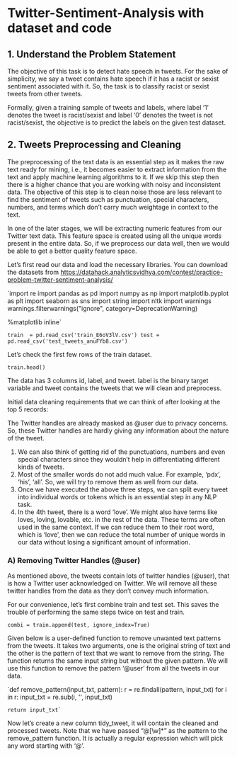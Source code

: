 # Twitter-Sentiment-Analysis with dataset and code

## 1. Understand the Problem Statement
The objective of this task is to detect hate speech in tweets. For the sake of simplicity, we say a tweet contains hate speech if it has a racist or sexist sentiment associated with it. So, the task is to classify racist or sexist tweets from other tweets.

Formally, given a training sample of tweets and labels, where label ‘1’ denotes the tweet is racist/sexist and label ‘0’ denotes the tweet is not racist/sexist, the objective is to predict the labels on the given test dataset.

## 2. Tweets Preprocessing and Cleaning
The preprocessing of the text data is an essential step as it makes the raw text ready for mining, i.e., it becomes easier to extract information from the text and apply machine learning algorithms to it. If we skip this step then there is a higher chance that you are working with noisy and inconsistent data. The objective of this step is to clean noise those are less relevant to find the sentiment of tweets such as punctuation, special characters, numbers, and terms which don’t carry much weightage in context to the text.

In one of the later stages, we will be extracting numeric features from our Twitter text data. This feature space is created using all the unique words present in the entire data. So, if we preprocess our data well, then we would be able to get a better quality feature space.

Let’s first read our data and load the necessary libraries. You can download the datasets from https://datahack.analyticsvidhya.com/contest/practice-problem-twitter-sentiment-analysis/

`import re
import pandas as pd 
import numpy as np 
import matplotlib.pyplot as plt 
import seaborn as sns
import string
import nltk
import warnings 
warnings.filterwarnings("ignore", category=DeprecationWarning)

%matplotlib inline`

`train  = pd.read_csv('train_E6oV3lV.csv')
test = pd.read_csv('test_tweets_anuFYb8.csv')`

Let’s check the first few rows of the train dataset.

`train.head()`

The data has 3 columns id, label, and tweet. label is the binary target variable and tweet contains the tweets that we will clean and preprocess.

Initial data cleaning requirements that we can think of after looking at the top 5 records:

The Twitter handles are already masked as @user due to privacy concerns. So, these Twitter handles are hardly giving any information about the nature of the tweet.
  1. We can also think of getting rid of the punctuations, numbers and even special characters since they wouldn’t help in differentiating different kinds of tweets.
  2. Most of the smaller words do not add much value. For example, ‘pdx’, ‘his’, ‘all’. So, we will try to remove them as well from our data.
  3. Once we have executed the above three steps, we can split every tweet into individual words or tokens which is an essential step in any NLP task.
  4. In the 4th tweet, there is a word ‘love’. We might also have terms like loves, loving, lovable, etc. in the rest of the data. These terms are often used in the same context. If we can reduce them to their root word, which is ‘love’, then we can reduce the total number of unique words in our data without losing a significant amount of information.

### A) Removing Twitter Handles (@user)
As mentioned above, the tweets contain lots of twitter handles (@user), that is how a Twitter user acknowledged on Twitter. We will remove all these twitter handles from the data as they don’t convey much information.

For our convenience, let’s first combine train and test set. This saves the trouble of performing the same steps twice on test and train.

`combi = train.append(test, ignore_index=True)`

Given below is a user-defined function to remove unwanted text patterns from the tweets. It takes two arguments, one is the original string of text and the other is the pattern of text that we want to remove from the string. The function returns the same input string but without the given pattern. We will use this function to remove the pattern ‘@user’ from all the tweets in our data.

`def remove_pattern(input_txt, pattern):
    r = re.findall(pattern, input_txt)
    for i in r:
        input_txt = re.sub(i, '', input_txt)
        
    return input_txt`
    
Now let’s create a new column tidy_tweet, it will contain the cleaned and processed tweets. Note that we have passed “@[\w]*” as the pattern to the remove_pattern function. It is actually a regular expression which will pick any word starting with ‘@’.
